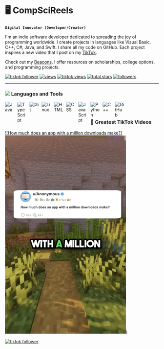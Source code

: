# 🖥️ CompSciReels

**`Digital Innovator (Developer/Creator)`**

I'm an indie software developer dedicated to spreading the joy of programming worldwide. I create projects in languages like Visual Basic, C++, C#, Java, and Swift. I share all my code on GitHub. Each project inspires a new video that I post on my [TikTok](https://www.tiktok.com/@comp.sci.reels).

Check out my [Beacons](https://beacons.ai/comp.sci.reels). I offer resources on scholarships, college options, and programming projects.
<!-- Social badges section -->

<p align="left">
  <a href="https://www.tiktok.com/@comp.sci.reels?lang=en">
    <img alt="tiktok follower" title="Follow my TikTok channel" src="https://custom-icon-badges.demolab.com/badge/Follow-81.7K-9B4E97?style=for-the-badge&logo=tiktok&logoColor=white&labelColor=7A3E85"/></a>
  <a href="https://www.tiktok.com/@comp.sci.reels?lang=en">
     <!-- blank split -->
    <img alt="views" title="GitHub profile views" src="https://custom-icon-badges.demolab.com/badge/Likes-148.5K-yellow?style=for-the-badge&logo=thumbsup&logoColor=white&labelColor=C79600"/></a>
     <a href="https://www.tiktok.com/@comp.sci.reels?lang=en">
    <!-- blank split -->
    <img alt="tiktok views" title="TikTok views" src="https://custom-icon-badges.demolab.com/badge/Views-1.2M-FF9C4D?style=for-the-badge&logo=eye&logoColor=white&labelColor=D97A2B"/></a> 
  <a href="https://github.com/CompSciReels?tab=stars">
       <!-- blank split -->
    <img alt="total stars" title="Total stars on GitHub" src="https://custom-icon-badges.demolab.com/github/stars/CompSciReels?color=55960c&style=for-the-badge&labelColor=488207&logo=star"/></a>
     <!-- blank split -->
  <a href="https://github.com/CompSciReels?tab=followers">
    <img alt="followers" title="Follow me on Github" src="https://custom-icon-badges.demolab.com/github/followers/CompSciReels?color=236ad3&labelColor=1155ba&style=for-the-badge&logo=person-add&label=Follow&logoColor=white"/></a>
</p>

---
### <img src="https://github.com/user-attachments/assets/4d490267-4e4c-417d-b130-acfd0819d559" width="25"/> Languages and Tools

<img align="left" alt="Java" width="30px" style="padding-right:10px;" src="https://cdn.jsdelivr.net/gh/devicons/devicon/icons/java/java-original.svg"/>
<!--<img align="left" alt="Spring" width="30px" style="padding-right:10px;" src="https://cdn.jsdelivr.net/gh/devicons/devicon/icons/spring/spring-original.svg" />-->
<img align="left" alt="TypeScript" width="30px" style="padding-right:10px;" src="https://cdn.jsdelivr.net/gh/devicons/devicon/icons/typescript/typescript-plain.svg" />
<!--<img align="left" alt="Angular" width="30px" style="padding-right:10px;" src="https://cdn.jsdelivr.net/gh/devicons/devicon/icons/angularjs/angularjs-plain.svg" />-->
<img align="left" alt="Git" width="30px" style="padding-right:10px;" src="https://cdn.jsdelivr.net/gh/devicons/devicon/icons/git/git-original.svg" />
<img align="left" alt="Linux" width="30px" style="padding-right:10px;" src="https://cdn.jsdelivr.net/gh/devicons/devicon/icons/linux/linux-original.svg" />
<img align="left" alt="HTML" width="30px" style="padding-right:10px;" src="https://cdn.jsdelivr.net/gh/devicons/devicon/icons/html5/html5-plain.svg" />
<img align="left" alt="CSS" width="30px" style="padding-right:10px;" src="https://cdn.jsdelivr.net/gh/devicons/devicon/icons/css3/css3-plain.svg" />
<img align="left" alt="JavaScript" width="30px" style="padding-right:10px;" src="https://cdn.jsdelivr.net/gh/devicons/devicon/icons/javascript/javascript-plain.svg" />
<!--<img align="left" alt="React" width="30px" style="padding-right:10px;" src="https://cdn.jsdelivr.net/gh/devicons/devicon/icons/react/react-original.svg" />-->
<!--<img align="left" alt="NodeJS" width="30px" style="padding-right:10px;" src="https://cdn.jsdelivr.net/gh/devicons/devicon/icons/nodejs/nodejs-original.svg" />-->
<img align="left" alt="Python" width="30px" style="padding-right:10px;" src="https://cdn.jsdelivr.net/gh/devicons/devicon/icons/python/python-plain.svg" />
<img align="left" alt="C++" width="30px" style="padding-right:10px;" src="https://cdn.jsdelivr.net/gh/devicons/devicon/icons/cplusplus/cplusplus-line.svg" />
<img align="left" alt="GitHub" width="30px" style="padding-right:10px;" src="https://cdn.jsdelivr.net/gh/devicons/devicon/icons/github/github-original.svg" />
<!--<img align="left" alt="Bash" width="30px" style="padding-right:10px;" src="https://cdn.jsdelivr.net/gh/devicons/devicon/icons/bash/bash-original.svg" />-->
<br />

#

### 📱 Greatest TikTok Videos

<!-- BEGIN TIKTOK-CARDS -->

[![How much does an app with a million downloads make?]<img width="396" src="video1.png" />)](https://www.tiktok.com/@comp.sci.reels/video/7316730936979213610)

<!-- END YOUTUBE-CARDS -->

  <a href="https://www.tiktok.com/@comp.sci.reels?lang=en">
  <img alt="tiktok follower" title="Follow my TikTok channel" src="https://custom-icon-badges.demolab.com/badge/FOLLOW FOR MORE-9B4E97?style=for-the-badge&logo=tiktok&logoColor=white&labelColor=7A3E85"/></a>
  
#
